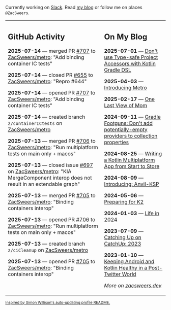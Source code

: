 Currently working on [Slack](https://slack.com/). Read [my blog](https://zacsweers.dev/) or follow me on places `@ZacSweers`.

<table><tr><td valign="top" width="60%">

## GitHub Activity
<!-- githubActivity starts -->
**2025-07-14** — merged PR [#707](https://github.com/ZacSweers/metro/pull/707) to [ZacSweers/metro](https://github.com/ZacSweers/metro): "Add binding container IC tests"

**2025-07-14** — closed PR [#655](https://github.com/ZacSweers/metro/pull/655) to [ZacSweers/metro](https://github.com/ZacSweers/metro): "Repro #644"

**2025-07-14** — opened PR [#707](https://github.com/ZacSweers/metro/pull/707) to [ZacSweers/metro](https://github.com/ZacSweers/metro): "Add binding container IC tests"

**2025-07-14** — created branch `z/containerICtests` on [ZacSweers/metro](https://github.com/ZacSweers/metro)

**2025-07-13** — merged PR [#706](https://github.com/ZacSweers/metro/pull/706) to [ZacSweers/metro](https://github.com/ZacSweers/metro): "Run multiplatform tests on main only + macos"

**2025-07-13** — closed issue [#697](https://github.com/ZacSweers/metro/issues/697) on [ZacSweers/metro](https://github.com/ZacSweers/metro): "KIA MergeComponent interop does not result in an extendable graph"

**2025-07-13** — merged PR [#705](https://github.com/ZacSweers/metro/pull/705) to [ZacSweers/metro](https://github.com/ZacSweers/metro): "Binding containers interop"

**2025-07-13** — opened PR [#706](https://github.com/ZacSweers/metro/pull/706) to [ZacSweers/metro](https://github.com/ZacSweers/metro): "Run multiplatform tests on main only + macos"

**2025-07-13** — created branch `z/ciCleanup` on [ZacSweers/metro](https://github.com/ZacSweers/metro)

**2025-07-13** — opened PR [#705](https://github.com/ZacSweers/metro/pull/705) to [ZacSweers/metro](https://github.com/ZacSweers/metro): "Binding containers interop"
<!-- githubActivity ends -->
</td><td valign="top" width="40%">

## On My Blog
<!-- blog starts -->
**2025-07-01** — [Don't use Type-safe Project Accessors with Kotlin Gradle DSL](https://www.zacsweers.dev/dont-use-type-safe-project-accessors-with-kotlin-gradle-dsl/)

**2025-04-03** — [Introducing Metro](https://www.zacsweers.dev/introducing-metro/)

**2025-02-17** — [One Last View of Mom](https://www.zacsweers.dev/one-last-view-of-mom/)

**2024-09-11** — [Gradle Footguns: Don't add potentially-empty providers to collection properties](https://www.zacsweers.dev/gradle-footgun-adding-empty-providers-to-collection-properties/)

**2024-08-25** — [Writing a Kotlin Multiplatform App from Start to Store](https://www.zacsweers.dev/writing-a-kotlin-multiplatform-app-from-start-to-store/)

**2024-08-09** — [Introducing: Anvil-KSP](https://www.zacsweers.dev/introducing-anvil-ksp/)

**2024-05-06** — [Preparing for K2](https://www.zacsweers.dev/preparing-for-k2/)

**2024-01-03** — [Life in 2024](https://www.zacsweers.dev/life-in-2024/)

**2023-07-09** — [Catching Up on CatchUp: 2023](https://www.zacsweers.dev/catching-up-on-catchup-2023/)

**2023-01-10** — [Keeping Android and Kotlin Healthy in a Post-Twitter World](https://www.zacsweers.dev/keeping-android-healthy/)
<!-- blog ends -->
_More on [zacsweers.dev](https://zacsweers.dev/)_
</td></tr></table>

<sub><a href="https://simonwillison.net/2020/Jul/10/self-updating-profile-readme/">Inspired by Simon Willison's auto-updating profile README.</a></sub>